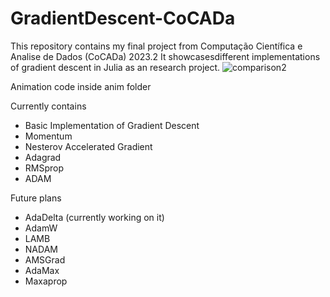 # GradientDescent-CoCADa
This repository contains my final project from Computação Científica e Analise de Dados (CoCADa) 2023.2 It showcasesdifferent implementations of gradient descent in Julia as an research project.
![comparison2](https://github.com/Sobrenho/GradientDescent-CoCADa/assets/95420586/702ceb35-bf63-408d-a626-d4e974aef340)

Animation code inside anim folder

Currently contains
* Basic Implementation of Gradient Descent
* Momentum
* Nesterov Accelerated Gradient
* Adagrad
* RMSprop
* ADAM


Future plans
* AdaDelta (currently working on it)
* AdamW
* LAMB
* NADAM
* AMSGrad
* AdaMax
* Maxaprop
